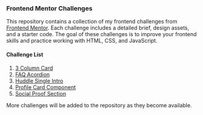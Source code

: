 ### Frontend Mentor Challenges

This repository contains a collection of my frontend challenges from [Frontend Mentor](https://www.frontendmentor.io/home). Each challenge includes a detailed brief, design assets, and a starter code. The goal of these challenges is to improve your frontend skills and practice working with HTML, CSS, and JavaScript.

#### Challenge List

1. [3 Column Card](https://fahrulzul.github.io/frontend-mentor-challenges/fm-3-column-card/index.html)
2. [FAQ Acordion](https://fahrulzul.github.io/frontend-mentor-challenges/fm-faq-accordion/index.html)
3. [Huddle Single Intro](https://fahrulzul.github.io/frontend-mentor-challenges/fm-huddle-single-intro/index.html)
4. [Profile Card Component](https://fahrulzul.github.io/frontend-mentor-challenges/fm-profile-card-component/public/index.html)
5. [Social Proof Section](https://fahrulzul.github.io/frontend-mentor-challenges/fm-social-proof-section/index.html)

More challenges will be added to the repository as they become available.
